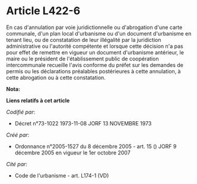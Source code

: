 # Article L422-6

En cas d'annulation par voie juridictionnelle ou d'abrogation d'une carte communale, d'un plan local d'urbanisme ou d'un
document d'urbanisme en tenant lieu, ou de constatation de leur illégalité par la juridiction administrative ou l'autorité
compétente et lorsque cette décision n'a pas pour effet de remettre en vigueur un document d'urbanisme antérieur, le maire ou
le président de l'établissement public de coopération intercommunale recueille l'avis conforme du préfet sur les demandes de
permis ou les déclarations préalables postérieures à cette annulation, à cette abrogation ou à cette constatation.

**Nota:**



**Liens relatifs à cet article**

_Codifié par_:

  - Décret n°73-1022 1973-11-08 JORF 13 NOVEMBRE 1973

_Créé par_:

  - Ordonnance n°2005-1527 du 8 décembre 2005 - art. 15 () JORF 9 décembre 2005 en vigueur le 1er octobre 2007

_Cité par_:

  - Code de l'urbanisme - art. L174-1 (VD)
